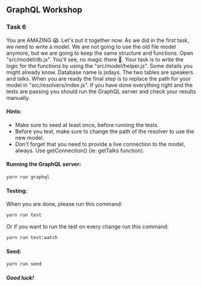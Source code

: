 ## GraphQL Workshop

### Task 6

You are AMAZING 😱. Let's put it together now. As we did in the first task, we need to write a model. We are not going to use the old file model anymore, but we are going to keep the same structure and functions. Open "src/model/db.js". You'll see, no magic there 🎩.
Your task is to write the logic for the functions by using the "src/model/helper.js". Some details you might already know. Database name is jsdays. The two tables are speakers and talks. When you are ready the final step is to replace the path for your model in "src/resolvers/index.js".
If you have done everything right and the tests are passing you should run the GraphQL server and check your results manually.


#### Hints:
- Make sure to seed at least once, before running the tests.
- Before you test, make sure to change the path of the resolver to use the new model.
- Don't forget that you need to provide a live connection to the model, always. Use getConnection() (ie: getTalks function).


#### Running the GraphQL server:
```bash
yarn run graphql
```

#### Testing:
When you are done, please run this command:

```bash
yarn run test
```

Or if you want to run the test on every change run this command:

```bash
yarn run test:watch
```

#### Seed:
```bash
yarn run seed
```

##### Good luck!
